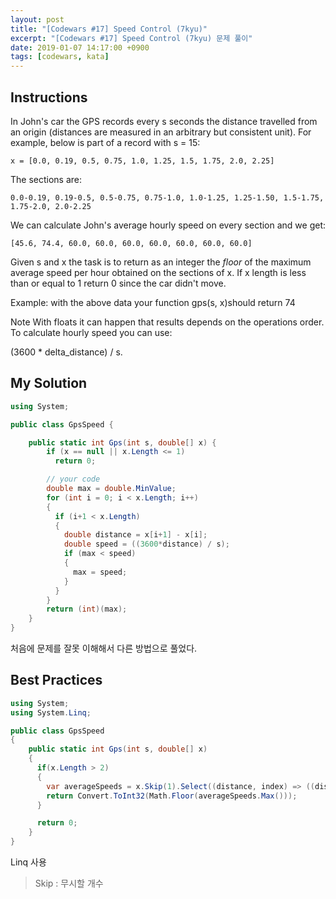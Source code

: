 ```yaml
---
layout: post
title: "[Codewars #17] Speed Control (7kyu)"
excerpt: "[Codewars #17] Speed Control (7kyu) 문제 풀이"
date: 2019-01-07 14:17:00 +0900
tags: [codewars, kata]
---
```


## Instructions

In John's car the GPS records every s seconds the distance travelled from an origin (distances are measured in an arbitrary but consistent unit). For example, below is part of a record with s = 15:

```
x = [0.0, 0.19, 0.5, 0.75, 1.0, 1.25, 1.5, 1.75, 2.0, 2.25]
```

The sections are:
```
0.0-0.19, 0.19-0.5, 0.5-0.75, 0.75-1.0, 1.0-1.25, 1.25-1.50, 1.5-1.75, 1.75-2.0, 2.0-2.25
```

We can calculate John's average hourly speed on every section and we get:
```
[45.6, 74.4, 60.0, 60.0, 60.0, 60.0, 60.0, 60.0, 60.0]
```

Given s and x the task is to return as an integer the *floor* of the maximum average speed per hour obtained on the sections of x. If x length is less than or equal to 1 return 0 since the car didn't move.

Example:
with the above data your function gps(s, x)should return 74

Note
With floats it can happen that results depends on the operations order. To calculate hourly speed you can use:

(3600 * delta_distance) / s.

## My Solution

```csharp
using System;

public class GpsSpeed {

    public static int Gps(int s, double[] x) {
        if (x == null || x.Length <= 1)
          return 0;

        // your code
        double max = double.MinValue;
        for (int i = 0; i < x.Length; i++)
        {
          if (i+1 < x.Length)
          {
            double distance = x[i+1] - x[i];
            double speed = ((3600*distance) / s);
            if (max < speed)
            {
              max = speed;
            }
          }
        }
        return (int)(max);
    }
}
```

처음에 문제를 잘못 이해해서 다른 방법으로 풀었다.

## Best Practices

```csharp
using System;
using System.Linq;

public class GpsSpeed
{
    public static int Gps(int s, double[] x)
    {
      if(x.Length > 2)
      {
        var averageSpeeds = x.Skip(1).Select((distance, index) => ((distance - x[index]) / s) * 3600);
        return Convert.ToInt32(Math.Floor(averageSpeeds.Max()));
      }

      return 0;
    }
}
```

Linq 사용

> Skip : 무시할 개수